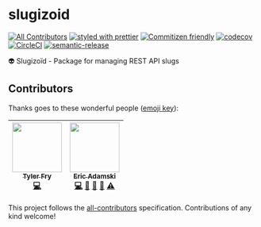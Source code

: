 # slugizoid
[![All Contributors](https://img.shields.io/badge/all_contributors-2-orange.svg?style=shield)](#contributors)
[![styled with prettier](https://img.shields.io/badge/styled_with-prettier-ff69b4.svg)](https://github.com/prettier/prettier)
[![Commitizen friendly](https://img.shields.io/badge/commitizen-friendly-brightgreen.svg)](http://commitizen.github.io/cz-cli/)
[![codecov](https://codecov.io/gh/mb3online/slugizoid/branch/develop/graph/badge.svg)](https://codecov.io/gh/mb3online/slugizoid)
[![CircleCI](https://circleci.com/gh/mb3online/slugizoid.svg?style=shield)](https://circleci.com/gh/mb3online/slugizoid)
[![semantic-release](https://img.shields.io/badge/%20%20%F0%9F%93%A6%F0%9F%9A%80-semantic--release-e10079.svg)](https://github.com/semantic-release/semantic-release)

👽 Slugizoïd - Package for managing REST API slugs

## Contributors

Thanks goes to these wonderful people ([emoji key](https://github.com/kentcdodds/all-contributors#emoji-key)):

<!-- ALL-CONTRIBUTORS-LIST:START - Do not remove or modify this section -->
| [<img src="https://avatars0.githubusercontent.com/u/1922965?v=4" width="100px;"/><br /><sub>Tyler Fry</sub>](https://github.com/frytyler)<br />[💻](https://github.com/mb3online/slugizoid/commits?author=frytyler "Code") | [<img src="https://avatars0.githubusercontent.com/u/6516758?v=4" width="100px;"/><br /><sub>Eric Adamski</sub>](https://github.com/ericadamski)<br />[💻](https://github.com/mb3online/slugizoid/commits?author=ericadamski "Code") [🎨](#design-ericadamski "Design") [🤔](#ideas-ericadamski "Ideas, Planning, & Feedback") [👀](#review-ericadamski "Reviewed Pull Requests") [⚠️](https://github.com/mb3online/slugizoid/commits?author=ericadamski "Tests") |
| :---: | :---: |
<!-- ALL-CONTRIBUTORS-LIST:END -->

This project follows the [all-contributors](https://github.com/kentcdodds/all-contributors) specification. Contributions of any kind welcome!
